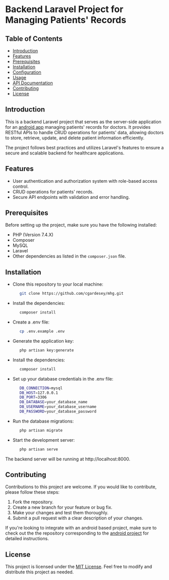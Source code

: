 # Backend Laravel Project for Managing Patients' Records

## Table of Contents

- [Introduction](#introduction)
- [Features](#features)
- [Prerequisites](#prerequisites)
- [Installation](#installation)
- [Configuration](#configuration)
- [Usage](#usage)
- [API Documentation](#api-documentation)
- [Contributing](#contributing)
- [License](#license)

## Introduction

This is a backend Laravel project that serves as the server-side application for an [android app](https://github.com/cgardesey/MedicalHealthGard) managing patients' records for doctors. It provides RESTful APIs to handle CRUD operations for patients' data, allowing doctors to store, retrieve, update, and delete patient information efficiently.

The project follows best practices and utilizes Laravel's features to ensure a secure and scalable backend for healthcare applications.

## Features

- User authentication and authorization system with role-based access control.
- CRUD operations for patients' records.
- Secure API endpoints with validation and error handling.

## Prerequisites

Before setting up the project, make sure you have the following installed:

- PHP (Version 7.4.X)
- Composer
- MySQL
- Laravel
- Other dependencies as listed in the `composer.json` file.

## Installation

- Clone this repository to your local machine:
  ```bash
     git clone https://github.com/cgardesey/mhg.git
- Install the dependencies:
   ```bash
      composer install
- Create a .env file:
   ```bash
      cp .env.example .env
- Generate the application key:
   ```bash
      php artisan key:generate
- Install the dependencies:
   ```bash
      composer install
- Set up your database credentials in the .env file:
   ```bash
      DB_CONNECTION=mysql
      DB_HOST=127.0.0.1
      DB_PORT=3306
      DB_DATABASE=your_database_name
      DB_USERNAME=your_database_username
      DB_PASSWORD=your_database_password
- Run the database migrations:
   ```bash
      php artisan migrate
- Start the development server:
   ```bash
      php artisan serve
The backend server will be running at http://localhost:8000.

## Contributing
Contributions to this project are welcome. If you would like to contribute, please follow these steps:
1. Fork the repository.
2. Create a new branch for your feature or bug fix.
3. Make your changes and test them thoroughly.
4. Submit a pull request with a clear description of your changes.

If you're looking to integrate with an android based project, make sure to check out the the repository corresponding to the [android project](https://github.com/cgardesey/MedicalHealthGard) for detailed instructions.

## License
This project is licensed under the [MIT License](LICENSE). Feel free to modify and distribute this project as needed.



